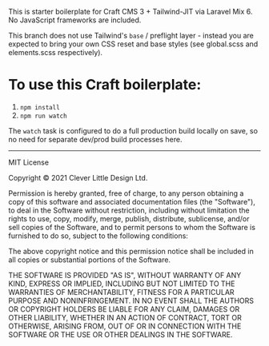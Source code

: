This is starter boilerplate for Craft CMS 3 + Tailwind-JIT via Laravel Mix 6. No JavaScript frameworks are included.

This branch does not use Tailwind's `base` / preflight layer - instead you are expected to bring your own CSS reset and base styles (see global.scss and elements.scss respectively).

To use this Craft boilerplate:
====================================

1. `npm install`
1. `npm run watch`

The `watch` task is configured to do a full production build locally on save, so no need for separate dev/prod build processes here.

-------------------------------------------

MIT License

Copyright &copy; 2021 Clever Little Design Ltd.

Permission is hereby granted, free of charge, to any person obtaining a copy
of this software and associated documentation files (the "Software"), to deal
in the Software without restriction, including without limitation the rights
to use, copy, modify, merge, publish, distribute, sublicense, and/or sell
copies of the Software, and to permit persons to whom the Software is
furnished to do so, subject to the following conditions:

The above copyright notice and this permission notice shall be included in all
copies or substantial portions of the Software.

THE SOFTWARE IS PROVIDED "AS IS", WITHOUT WARRANTY OF ANY KIND, EXPRESS OR
IMPLIED, INCLUDING BUT NOT LIMITED TO THE WARRANTIES OF MERCHANTABILITY,
FITNESS FOR A PARTICULAR PURPOSE AND NONINFRINGEMENT. IN NO EVENT SHALL THE
AUTHORS OR COPYRIGHT HOLDERS BE LIABLE FOR ANY CLAIM, DAMAGES OR OTHER
LIABILITY, WHETHER IN AN ACTION OF CONTRACT, TORT OR OTHERWISE, ARISING FROM,
OUT OF OR IN CONNECTION WITH THE SOFTWARE OR THE USE OR OTHER DEALINGS IN THE
SOFTWARE.